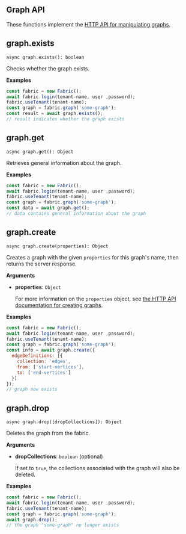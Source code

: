 ## Graph API

These functions implement the [HTTP API for manipulating graphs](https://developer.document360.io/docs/indexing).

## graph.exists

`async graph.exists(): boolean`

Checks whether the graph exists.

**Examples**

```js
const fabric = new Fabric();
await fabric.login(tenant-name, user ,password);
fabric.useTenant(tenant-name);
const graph = fabric.graph('some-graph');
const result = await graph.exists();
// result indicates whether the graph exists
```

## graph.get

`async graph.get(): Object`

Retrieves general information about the graph.

**Examples**

```js
const fabric = new Fabric();
await fabric.login(tenant-name, user ,password);
fabric.useTenant(tenant-name);
const graph = fabric.graph('some-graph');
const data = await graph.get();
// data contains general information about the graph
```

## graph.create

`async graph.create(properties): Object`

Creates a graph with the given `properties` for this graph's name, then returns the server response.

**Arguments**

- **properties**: `Object`

  For more information on the `properties` object, see
  [the HTTP API documentation for creating graphs](https://developer.document360.io/docs/overview-6).

**Examples**

```js
const fabric = new Fabric();
await fabric.login(tenant-name, user ,password);
fabric.useTenant(tenant-name);
const graph = fabric.graph('some-graph');
const info = await graph.create({
  edgeDefinitions: [{
    collection: 'edges',
    from: ['start-vertices'],
    to: ['end-vertices']
  }]
});
// graph now exists
```

## graph.drop

`async graph.drop([dropCollections]): Object`

Deletes the graph from the fabric.

**Arguments**

- **dropCollections**: `boolean` (optional)

  If set to `true`, the collections associated with the graph will also be deleted.

**Examples**

```js
const fabric = new Fabric();
await fabric.login(tenant-name, user ,password);
fabric.useTenant(tenant-name);
const graph = fabric.graph('some-graph');
await graph.drop();
// the graph "some-graph" no longer exists
```

